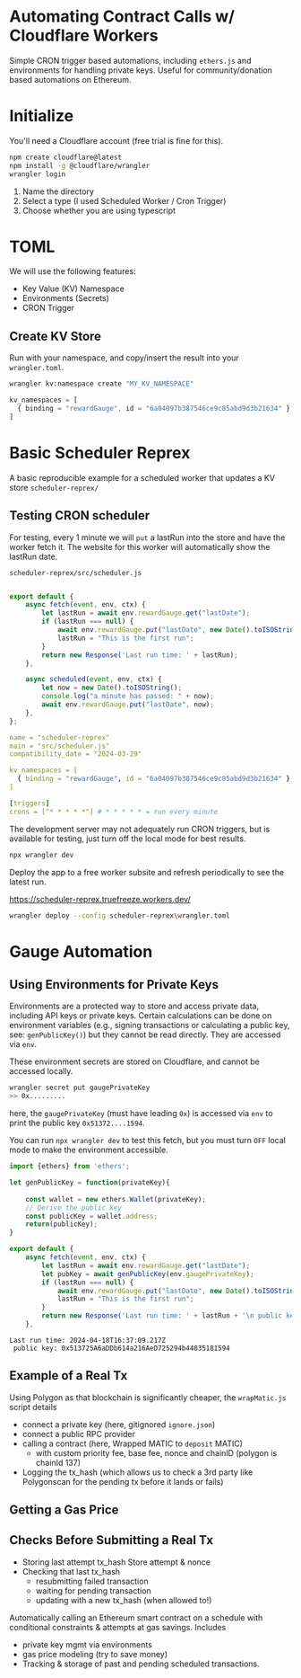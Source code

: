 # Automating Contract Calls w/ Cloudflare Workers

Simple CRON trigger based automations, including `ethers.js` and environments 
for handling private keys. Useful for community/donation based automations on Ethereum.

# Initialize

You'll need a Cloudflare account (free trial is fine for this).
```bash
npm create cloudflare@latest
npm install -g @cloudflare/wrangler
wrangler login

```

1. Name the directory
2. Select a type (I used Scheduled Worker / Cron Trigger)
3. Choose whether you are using typescript

# TOML

We will use the following features:

- Key Value (KV) Namespace 
- Environments (Secrets)
- CRON Trigger

## Create KV Store

Run with your namespace, and copy/insert the result into your `wrangler.toml`.
```bash
wrangler kv:namespace create "MY_KV_NAMESPACE"
```

```js
kv_namespaces = [
  { binding = "rewardGauge", id = "6a04097b387546ce9c85abd9d3b21634" }
]
```

# Basic Scheduler Reprex

A basic reproducible example for a scheduled worker that updates a KV store `scheduler-reprex/`

## Testing CRON scheduler

For testing, every 1 minute we will `put` a lastRun into the store and have the worker fetch it.
The website for this worker will automatically show the lastRun date.

`scheduler-reprex/src/scheduler.js` 

```js

export default {
    async fetch(event, env, ctx) {
        let lastRun = await env.rewardGauge.get("lastDate");
        if (lastRun === null) {
            await env.rewardGauge.put("lastDate", new Date().toISOString());
            lastRun = "This is the first run";
        }
        return new Response('Last run time: ' + lastRun);
    },

    async scheduled(event, env, ctx) {
        let now = new Date().toISOString(); 
		console.log("a minute has passed: " + now);
        await env.rewardGauge.put("lastDate", now);
    },
};

```

```yaml
name = "scheduler-reprex"
main = "src/scheduler.js"
compatibility_date = "2024-03-29"

kv_namespaces = [
  { binding = "rewardGauge", id = "6a04097b387546ce9c85abd9d3b21634" }
]

[triggers]
crons = ["* * * * *"] # * * * * * = run every minute

```


The development server may not adequately run CRON triggers, but is available for testing, just turn off the local mode for best results.
```bash
npx wrangler dev
```

Deploy the app to a free worker subsite and refresh periodically to see the latest run. 

https://scheduler-reprex.truefreeze.workers.dev/

```bash
wrangler deploy --config scheduler-reprex\wrangler.toml
```

# Gauge Automation

## Using Environments for Private Keys

Environments are a protected way to store and access private data, including 
API keys or private keys. Certain calculations can be done on environment variables (e.g., signing transactions or calculating a public key, see: `genPublicKey()`) but they cannot be read directly. They are accessed via `env`.

These environment secrets are stored on Cloudflare, and cannot be accessed locally.

```bash
wrangler secret put gaugePrivateKey
>> 0x.........
```

here, the `gaugePrivateKey` (must have leading `0x`) is accessed via `env` to print the public key `0x51372....1594`.

You can run `npx wrangler dev` to test this fetch, but you must turn `OFF` local mode to make the environment accessible.

```js
import {ethers} from 'ethers';

let genPublicKey = function(privateKey){
    
    const wallet = new ethers.Wallet(privateKey);
    // Derive the public key
    const publicKey = wallet.address;
    return(publicKey);
}

export default {
    async fetch(event, env, ctx) {
        let lastRun = await env.rewardGauge.get("lastDate");
        let pubKey = await genPublicKey(env.gaugePrivateKey);
        if (lastRun === null) {
            await env.rewardGauge.put("lastDate", new Date().toISOString());
            lastRun = "This is the first run";
        }
        return new Response('Last run time: ' + lastRun + '\n public key: ' + pubKey);
    },
```

```
Last run time: 2024-04-18T16:37:09.217Z
 public key: 0x513725A6aDDb614a216AeD725294b44835181594
```

## Example of a Real Tx 

Using Polygon as that blockchain is significantly cheaper, the `wrapMatic.js` script details 
- connect a private key (here, gitignored `ignore.json`)
- connect a public RPC provider 
- calling a contract (here, Wrapped MATIC to `deposit` MATIC)
    - with custom priority fee, base fee, nonce and chainID (polygon is chainId 137)
- Logging the tx_hash (which allows us to check a 3rd party like Polygonscan for the pending tx before it lands or fails)

## Getting a Gas Price



## Checks Before Submitting a Real Tx

- Storing last attempt tx_hash
    Store attempt & nonce 
- Checking that last tx_hash
    - resubmitting failed transaction
    - waiting for pending transaction
    - updating with a new tx_hash (when allowed to!)

Automatically calling an Ethereum smart contract on a schedule with conditional constraints & attempts at gas savings. Includes

- private key mgmt via environments
- gas price modeling (try to save money)
- Tracking & storage of past and pending scheduled transactions.



